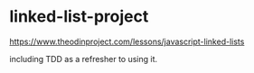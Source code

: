 # linked-list-project
https://www.theodinproject.com/lessons/javascript-linked-lists


including TDD as a refresher to using it.